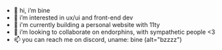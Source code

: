 - 👋 hi, i’m bine
- 👀 i’m interested in ux/ui and front-end dev
- 🌱 i'm currently building a personal website with 11ty
- 💞️ i’m looking to collaborate on endorphins, with sympathetic people <3
- 📫 you can reach me on discord, uname: bine (alt="bzzzz")

<!---
binecon/binecon is a ✨ special ✨ repository because its `README.md` (this file) appears on your GitHub profile.
You can click the Preview link to take a look at your changes.
--->
